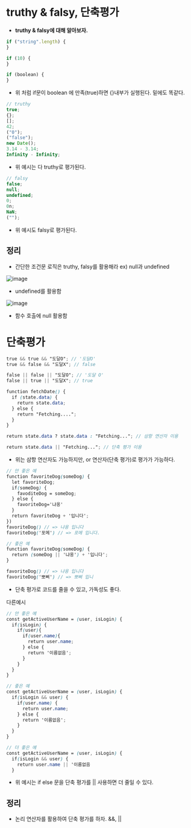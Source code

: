 # **truthy & falsy, 단축평가**

- **truthy & falsy에 대해 알아보자.**

```jsx
if ("string".length) {
}

if (10) {
}

if (boolean) {
}
```

- 위 처럼 if문이 boolean 에 만족(true)하면 {}내부가 실행된다. 밑에도 똑같다.

```jsx
// truthy
true;
{};
[];
42;
("0");
("false");
new Date();
3.14 - 3.14;
Infinity - Infinity;
```

- 위 예시는 다 truthy로 평가된다.

```jsx
// falsy
false;
null;
undefined;
0;
0n;
NaN;
("");
```

- 위 예시도 falsy로 평가된다.

## 정리

- 간단한 조건문 로직은 truthy, falsy를 활용해라 ex) null과 undefined

![image](https://github.com/YuHyeonWook/TIL/assets/110236953/97c4d37e-c871-4a4b-be8e-cb7f305a0990)


- undefined를 활용함

![image](https://github.com/YuHyeonWook/TIL/assets/110236953/0b67f314-801d-474d-af6f-c3d44ec337fd)


- 함수 호출에 null 활용함

# 단축평가

```scss
true && true && "도달O"; // '도달O'
true && false && "도달X"; // false

false || false || "도달O"; // '도달 O'
false || true || "도달X"; // true
```

```scss
function fetchDate() {
  if (state.data) {
    return state.data;
  } else {
    return "Fetching....";
  }
}

return state.data ? state.data : "Fetching..."; // 삼항 연산자 이용

return state.data || "Fetching..."; // 단축 평가 이용
```

- 위는 삼항 연산자도 가능하지만,  or 연산자(단축 평가)로 평가가 가능하다.

```scss
// 안 좋은 예
function favoriteDog(someDog) {
  let favoriteDog;
  if(someDog) {
    favoditeDog = someDog;
  } else {
    favoriteDog='냐옹'
  }
  return favoriteDog + '입니다';
})
favoriteDog() // => 냐옹 입니다
favoriteDog('포메') // => 포메 입니다.

// 좋은 예
function favoriteDog(someDog) {
  return (someDog || '냐옹') + '입니다';
}

favoriteDog() // => 냐옹 입니다
favoriteDog('뽀삐') // => 뽀삐 입니
```

- 단축 평가로 코드를 줄을 수 있고, 가독성도 좋다.

다른예시

```scss
// 안 좋은 예
const getActiveUserName = (user, isLogin) {
  if(isLogin) {
    if(user){
      if(user.name){
        return user.name;
      } else {
        return '이름없음';
      }
    }
  }
}

// 좋은 예
const getActiveUserName = (user, isLogin) {
  if(isLogin && user) {
    if(user.name) {
      return user.name;
    } else {
      return '이름없음';
    }
  }
}

// 더 좋은 예
const getActiveUserName = (user, isLogin) {
  if(isLogin && user) {
    return user.name || '이름없음
  }
```

- 위 예시는 if else 문을 단축 평가를 || 사용하면 더 줄일 수 있다.

## 정리

- 논리 연산자를 활용하여 단축 평가를 하자. &&, ||